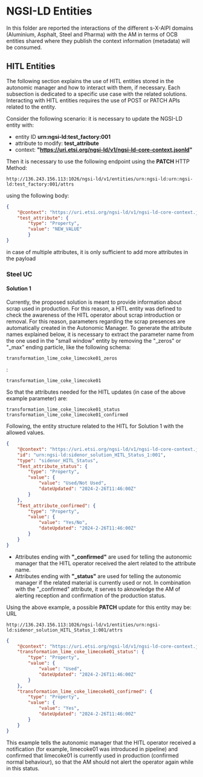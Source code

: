 # NGSI-LD Entities

In this folder are reported the interactions of the different s-X-AIPI domains (Aluminium, Asphalt, Steel and Pharma) with the AM in terms of OCB entities shared where they publish the context information (metadata) will be consumed.


## HITL Entities

The following section explains the use of HITL entities stored in the autonomic manager and how to interact with them, if necessary. Each subsection is dedicated to a specific use case with the related solutions.
Interacting with HITL entities requires the use of POST or PATCH APIs related to the entity. 

Consider the following scenario: it is necessary to update the NGSI-LD entity with:
- entity ID **urn:ngsi-ld:test_factory:001**
- attribute to modify:  **test_attribute**
- context:  **"https://uri.etsi.org/ngsi-ld/v1/ngsi-ld-core-context.jsonld"**

Then it is necessary to use the following endpoint using the **PATCH** HTTP Method:
```
http://136.243.156.113:1026/ngsi-ld/v1/entities/urn:ngsi-ld:urn:ngsi-ld:test_factory:001/attrs
```
using the following body:

```json
{
    "@context": "https://uri.etsi.org/ngsi-ld/v1/ngsi-ld-core-context.jsonld",
    "test_attribute": {
        "type": "Property",
        "value": "NEW_VALUE"
        }
}
```
in case of multiple attributes, it is only sufficient to add more attributes in the payload

### Steel UC

#### Solution 1

Currently, the proposed solution is meant to provide information about scrap used in production. For this reason, a HITL entity was defined to check the awareness of the HITL operator about scrap introduction or removal. For this reason, parameters regarding the scrap presences are automatically created in the Autonomic Manager. To generate the attribute names explained below, it is necessary to extract the parameter name from the one used in the "small window" entity by removing the "_zeros" or "_max" ending particle, like the following schema:
```
transformation_lime_coke_limecoke01_zeros
```
:
```
transformation_lime_coke_limecoke01
```
So that the attributes needed for the HITL updates (in case of the above example parameter) are:

```
transformation_lime_coke_limecoke01_status 
transformation_lime_coke_limecoke01_confirmed
```

Following, the entity structure related to the HITL for Solution 1 with the allowed values.


```json
{
    "@context": "https://uri.etsi.org/ngsi-ld/v1/ngsi-ld-core-context.jsonld",
    "id": "urn:ngsi-ld:sidenor_solution_HITL_Status_1:001",
    "type": "sidenor_HITL_Status",
    "Test_attribute_status": {
        "type": "Property",
        "value": {
            "value": "Used/Not Used",
            "dateUpdated": "2024-2-26T11:46:00Z"
        }
    },
    "Test_attribute_confirmed": {
        "type": "Property",
        "value": {
            "value": "Yes/No",
            "dateUpdated": "2024-2-26T11:46:00Z"
        }
    }
}

```

- Attributes ending with **"_confirmed"** are used for telling the autonomic manager that the HITL operator received the alert related to the attribute name.
- Attributes ending with **"_status"** are used for telling the autonomic manager if the related material is currently used or not. In combination with the "_confirmed" attribute, it serves to aknowledge the AM of alerting reception and confirmation of the production status.
  
Using the above example, a possible **PATCH** update for this entity may be:
URL
```
http://136.243.156.113:1026/ngsi-ld/v1/entities/urn:ngsi-ld:sidenor_solution_HITL_Status_1:001/attrs
```
```json
{
    "@context": "https://uri.etsi.org/ngsi-ld/v1/ngsi-ld-core-context.jsonld",
    "transformation_lime_coke_limecoke01_status": {
        "type": "Property",
        "value": {
            "value": "Used",
            "dateUpdated": "2024-2-26T11:46:00Z"
        }
    },
    "transformation_lime_coke_limecoke01_confirmed": {
        "type": "Property",
        "value": {
            "value": "Yes",
            "dateUpdated": "2024-2-26T11:46:00Z"
        }
    }
}
```
This example tells the autonomic manager that the HITL operator received a notification (for example, limecoke01 was introduced in pipeline) and confirmed that limecoke01 is currently used in production (confirmed normal behaviour), so that the AM should not alert the operator again while in this status.


